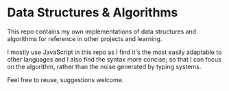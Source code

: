 # Data Structures & Algorithms 

This repo contains my own implementations of data structures and algorithms for reference in other projects and learning.

I mostly use JavaScript in this repo as I find it's the most easily adaptable to other languages and I also find the syntax more concise; so that I can focus on the algorithm, rather than the noise generated by typing systems.

Feel free to reuse, suggestions welcome.
